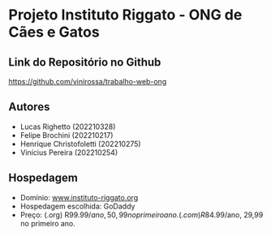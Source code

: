 # Projeto Instituto Riggato - ONG de Cães e Gatos

## Link do Repositório no Github

https://github.com/vinirossa/trabalho-web-ong

## Autores

- Lucas Righetto (202210328)
- Felipe Brochini (202210217)
- Henrique Christofoletti (202210275)
- Vinícius Pereira (202210254)

## Hospedagem

- Domínio: www.instituto-riggato.org
- Hospedagem escolhida: GoDaddy
- Preço: (.org) R$99.99/ano, 50,99 no primeiro ano.
         (.com) R$84.99/ano, 29,99 no primeiro ano. 
